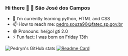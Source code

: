 ### Hi there 👋 📍 São José dos Campos

- 🌱 I’m currently learning python, HTML and CSS
- 📫 How to reach me: pedro.souza90@fatec.sp.gov.br
- 😄 Pronouns: he/gol gti 2.0
- ⚡ Fun fact: I was born on Friday 13th

![Pedryn's GitHub stats](https://github-readme-stats.vercel.app/api?username=Pedryn&show_icons=true&theme=dark)
[![Readme Card](https://github-readme-stats.vercel.app/api/pin/?username=Pedryn&repo=github-readme-stats)](https://github.com/Pedryn/github-readme-stats)
